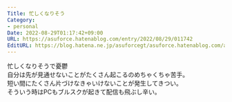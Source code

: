```yaml
---
Title: 忙しくなりそう
Category:
- personal
Date: 2022-08-29T01:17:42+09:00
URL: https://asuforce.hatenablog.com/entry/2022/08/29/011742
EditURL: https://blog.hatena.ne.jp/asuforcegt/asuforce.hatenablog.com/atom/entry/4207112889912883203
---
```


忙しくなりそうで憂鬱  
自分は先が見通せないことがたくさん起こるのめちゃくちゃ苦手。  
短い間にたくさん片づけなきゃいけないことが発生してきつい。  
そういう時はPCもブルスクが起きて配信も飛ぶし辛い。
